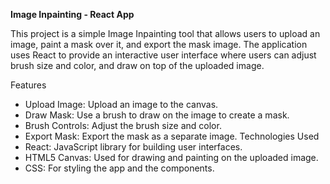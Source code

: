 **Image Inpainting - React App**

This project is a simple Image Inpainting tool that allows users to upload an image, paint a mask over it, and export the mask image. The application uses React to provide an interactive user interface where users can adjust brush size and color, and draw on top of the uploaded image.

Features
- Upload Image: Upload an image to the canvas.
- Draw Mask: Use a brush to draw on the image to create a mask.
- Brush Controls: Adjust the brush size and color.
- Export Mask: Export the mask as a separate image.
Technologies Used
- React: JavaScript library for building user interfaces.
- HTML5 Canvas: Used for drawing and painting on the uploaded image.
- CSS: For styling the app and the components.
